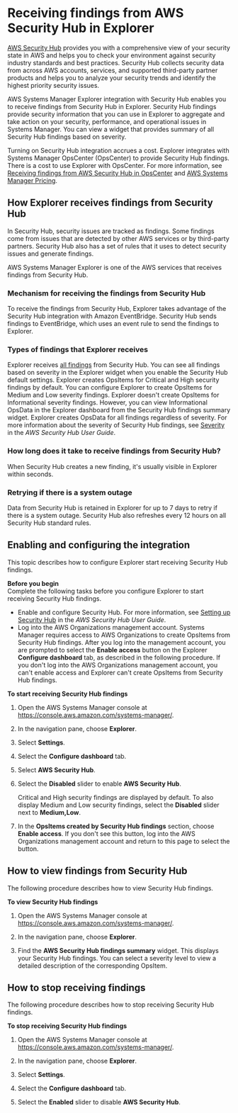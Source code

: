 # Receiving findings from AWS Security Hub in Explorer<a name="explorer-securityhub-integration"></a>

[AWS Security Hub](https://docs.aws.amazon.com/securityhub/latest/userguide/what-is-securityhub.html) provides you with a comprehensive view of your security state in AWS and helps you to check your environment against security industry standards and best practices\. Security Hub collects security data from across AWS accounts, services, and supported third\-party partner products and helps you to analyze your security trends and identify the highest priority security issues\.

AWS Systems Manager Explorer integration with Security Hub enables you to receive findings from Security Hub in Explorer\. Security Hub findings provide security information that you can use in Explorer to aggregate and take action on your security, performance, and operational issues in Systems Manager\. You can view a widget that provides summary of all Security Hub findings based on severity\. 

Turning on Security Hub integration accrues a cost\. Explorer integrates with Systems Manager OpsCenter \(OpsCenter\) to provide Security Hub findings\. There is a cost to use Explorer with OpsCenter\. For more information, see [Receiving findings from AWS Security Hub in OpsCenter](opscenter-securityhub-integration.md) and [AWS Systems Manager Pricing](http://aws.amazon.com/systems-manager/pricing/)\.

## How Explorer receives findings from Security Hub<a name="explorer-securityhub-integration-receiving-findings"></a>

In Security Hub, security issues are tracked as findings\. Some findings come from issues that are detected by other AWS services or by third\-party partners\. Security Hub also has a set of rules that it uses to detect security issues and generate findings\.

AWS Systems Manager Explorer is one of the AWS services that receives findings from Security Hub\.

### Mechanism for receiving the findings from Security Hub<a name="explorer-securityhub-integration-receive-mechanism"></a>

To receive the findings from Security Hub, Explorer takes advantage of the Security Hub integration with Amazon EventBridge\. Security Hub sends findings to EventBridge, which uses an event rule to send the findings to Explorer\.

### Types of findings that Explorer receives<a name="explorer-securityhub-integration-finding-types-received"></a>

Explorer receives [all findings](https://docs.aws.amazon.com/securityhub/latest/userguide/securityhub-cwe-integration-types.html#securityhub-cwe-integration-types-all-findings) from Security Hub\. You can see all findings based on severity in the Explorer widget when you enable the Security Hub default settings\. Explorer creates OpsItems for Critical and High security findings by default\. You can configure Explorer to create OpsItems for Medium and Low severity findings\. Explorer doesn't create OpsItems for Informational severity findings\. However, you can view Informational OpsData in the Explorer dashboard from the Security Hub findings summary widget\. Explorer creates OpsData for all findings regardless of severity\. For more information about the severity of Security Hub findings, see [Severity](https://docs.aws.amazon.com/securityhub/latest/userguide/securityhub-cwe-integration-types.html#securityhub-cwe-integration-types-all-findings) in the *AWS Security Hub User Guide*\.

### How long does it take to receive findings from Security Hub?<a name="explorer-securityhub-integration-receive-finding-latency"></a>

When Security Hub creates a new finding, it's usually visible in Explorer within seconds\. 

### Retrying if there is a system outage<a name="explorer-securityhub-integration-retry-receive"></a>

Data from Security Hub is retained in Explorer for up to 7 days to retry if there is a system outage\. Security Hub also refreshes every 12 hours on all Security Hub standard rules\. 

## Enabling and configuring the integration<a name="explorer-securityhub-integration-receive-enable"></a>

This topic describes how to configure Explorer start receiving Security Hub findings\.

**Before you begin**  
Complete the following tasks before you configure Explorer to start receiving Security Hub findings\.
+ Enable and configure Security Hub\. For more information, see [Setting up Security Hub](https://docs.aws.amazon.com/securityhub/latest/userguide/securityhub-settingup.html) in the *AWS Security Hub User Guide*\.
+ Log into the AWS Organizations management account\. Systems Manager requires access to AWS Organizations to create OpsItems from Security Hub findings\. After you log into the management account, you are prompted to select the **Enable access** button on the Explorer **Configure dashboard** tab, as described in the following procedure\. If you don't log into the AWS Organizations management account, you can't enable access and Explorer can't create OpsItems from Security Hub findings\.

**To start receiving Security Hub findings**

1. Open the AWS Systems Manager console at [https://console\.aws\.amazon\.com/systems\-manager/](https://console.aws.amazon.com/systems-manager/)\.

1. In the navigation pane, choose **Explorer**\.

1. Select **Settings**\.

1. Select the **Configure dashboard** tab\.

1. Select **AWS Security Hub**\.

1. Select the **Disabled** slider to enable **AWS Security Hub**\.

   Critical and High security findings are displayed by default\. To also display Medium and Low security findings, select the **Disabled** slider next to **Medium,Low**\.

1. In the **OpsItems created by Security Hub findings** section, choose **Enable access**\. If you don't see this button, log into the AWS Organizations management account and return to this page to select the button\.

## How to view findings from Security Hub<a name="explorer-securityhub-integration-view-received-findings"></a>

The following procedure describes how to view Security Hub findings\.

**To view Security Hub findings**

1. Open the AWS Systems Manager console at [https://console\.aws\.amazon\.com/systems\-manager/](https://console.aws.amazon.com/systems-manager/)\.

1. In the navigation pane, choose **Explorer**\.

1. Find the **AWS Security Hub findings summary** widget\. This displays your Security Hub findings\. You can select a severity level to view a detailed description of the corresponding OpsItem\.

## How to stop receiving findings<a name="explorer-securityhub-integration-disable-receive"></a>

The following procedure describes how to stop receiving Security Hub findings\.

**To stop receiving Security Hub findings**

1. Open the AWS Systems Manager console at [https://console\.aws\.amazon\.com/systems\-manager/](https://console.aws.amazon.com/systems-manager/)\.

1. In the navigation pane, choose **Explorer**\.

1. Select **Settings**\.

1. Select the **Configure dashboard** tab\.

1. Select the **Enabled** slider to disable **AWS Security Hub**\.